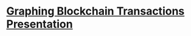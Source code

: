 # [Graphing Blockchain Transactions Presentation](https://docs.google.com/presentation/d/1MWX9nwm8eVmAXdWhKS8JPEUR2i6iW5tp7qSUH8ix57o/edit?usp=sharing)

